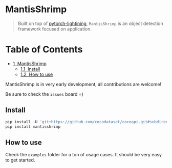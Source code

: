 # MantisShrimp
> Built on top of <a href='https://github.com/PyTorchLightning/pytorch-lightning'>pytorch-lightining</a>, `MantisShrimp` is an object detection framework focused on application.


<h1>Table of Contents<span class="tocSkip"></span></h1>
<div class="toc"><ul class="toc-item"><li><span><a href="#MantisShrimp" data-toc-modified-id="MantisShrimp-1"><span class="toc-item-num">1&nbsp;&nbsp;</span>MantisShrimp</a></span><ul class="toc-item"><li><span><a href="#Install" data-toc-modified-id="Install-1.1"><span class="toc-item-num">1.1&nbsp;&nbsp;</span>Install</a></span></li><li><span><a href="#How-to-use" data-toc-modified-id="How-to-use-1.2"><span class="toc-item-num">1.2&nbsp;&nbsp;</span>How to use</a></span></li></ul></li></ul></div>

MantisShrimp is in very early development, all contributions are welcome!

Be sure to check the `issues` board =)

## Install

```python
pip install -U 'git+https://github.com/cocodataset/cocoapi.git#subdirectory=PythonAPI'
pip install mantisshrimp
```

## How to use

Check the `examples` folder for a ton of usage cases. It should be very easy to get started.
